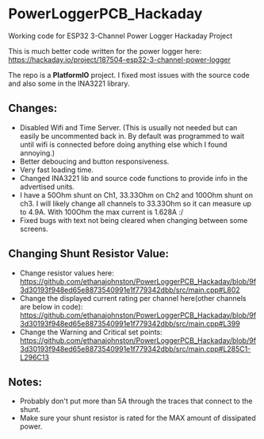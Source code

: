 # PowerLoggerPCB_Hackaday
Working code for ESP32 3-Channel Power Logger Hackaday Project

This is much better code written for the power logger here: https://hackaday.io/project/187504-esp32-3-channel-power-logger

The repo is a **PlatformIO** project. I fixed most issues with the source code and also some in the INA3221 library.

## Changes:
- Disabled Wifi and Time Server. (This is usually not needed but can easily be uncommented back in. By default was programmed to wait until wifi is connected before doing anything else which I found annoying.)
- Better deboucing and button responsiveness.
- Very fast loading time.
- Changed INA3221 lib and source code functions to provide info in the advertised units.
- I have a 50Ohm shunt on Ch1, 33.33Ohm on Ch2 and 100Ohm shunt on ch3. I will likely change all channels to 33.33Ohm so it can measure up to 4.9A. With 100Ohm the max current is 1.628A :/
- Fixed bugs with text not being cleared when changing between some screens.

## Changing Shunt Resistor Value:
- Change resistor values here:
https://github.com/ethanajohnston/PowerLoggerPCB_Hackaday/blob/9f3d30193f948ed65e8873540991e1f779342dbb/src/main.cpp#L802
- Change the displayed current rating per channel here(other channels are below in code):
https://github.com/ethanajohnston/PowerLoggerPCB_Hackaday/blob/9f3d30193f948ed65e8873540991e1f779342dbb/src/main.cpp#L399
- Change the Warning and Critical set points:
https://github.com/ethanajohnston/PowerLoggerPCB_Hackaday/blob/9f3d30193f948ed65e8873540991e1f779342dbb/src/main.cpp#L285C1-L296C13

## Notes:
- Probably don't put more than 5A through the traces that connect to the shunt.
- Make sure your shunt resistor is rated for the MAX amount of dissipated power. 
